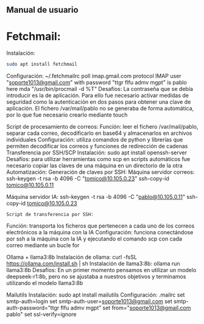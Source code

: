 ## Manual de usuario
# Fetchmail:
Instalación:  
```bash
sudo apt install fetchmail
```  
Configuración:
~/.fetchmailrc
poll imap.gmail.com protocol IMAP
user "soporte1013@gmail.com" with password "ttgr flfu admv mgpt"
is pablo here
mda "/usr/bin/procmail -d %T"
Desafíos:
La contraseña que se debía introducir es la de aplicación.
Para ello fue necesario activar medidas de seguridad como
la autenticación en dos pasos para obtener una clave de aplicación.
El fichero /var/mail/pablo no se generaba de forma automática, por lo que fue necesario crearlo mediante touch

Script de procesamiento de correos:
Función: leer el fichero /var/mail/pablo, separar cada correo, decodificarlo en base64 y almacenarlos en archivos individuales
Configuración: utiliza comandos de python y librerías que permiten decodificar los correos y funciones de redirección de cadenas
Transferencia por SSH/SCP
Instalación:
sudo apt install openssh-server
Desafíos: para utilizar herramientas como scp en scripts automáticos fue necesario copiar las claves de una máquina en un directorio de la otra
Automatización:
Generación de claves por SSH:
Máquina servidor correos:
ssh-keygen -t rsa -b 4096 -C "tomico@10.105.0.23"
ssh-copy-id tomico@10.105.0.11

Máquina servidor IA:
ssh-keygen -t rsa -b 4096 -C "pablo@10.105.0.11"
ssh-copy-id tomico@10.105.0.23

	Script de transferencia por SSH:
Función: transporta los ficheros que pertenecen a cada uno de los correos electrónicos a la máquina con la IA
Configuración: funciona conectándose por ssh a la máquina con la IA y ejecutando el comando scp con cada correo mediante un bucle for

Ollama + llama3:8b
Instalación de ollama:
curl -fsSL https://ollama.com/install.sh | sh
Instalación de llama3:8b:
ollama run llama3:8b
Desafíos:
En un primer momento pensamos en utilizar un modelo deepseek-r1:8b, pero no se ajustaba a nuestros objetivos y terminamos utilizando el modelo llama3:8b

Mailutils
Instalación:
sudo apt install mailutils
Configuración:
.mailrc
set smtp-auth=login
set smtp-auth-user=soporte1013@gmail.com
set smtp-auth-password=”ttgr flfu admv mgpt”
set from="soporte1013@gmail.com pablo"
set ssl-verify=ignore
